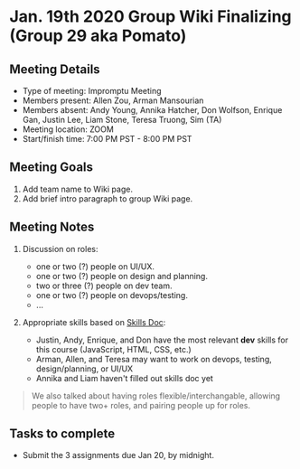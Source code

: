 # Jan. 19th 2020 Group Wiki Finalizing (Group 29 aka Pomato)

## Meeting Details

- Type of meeting: Impromptu Meeting
- Members present: Allen Zou, Arman Mansourian
- Members absent: Andy Young, Annika Hatcher, Don Wolfson, Enrique Gan, Justin Lee, Liam Stone, Teresa Truong, Sim (TA)
- Meeting location: ZOOM
- Start/finish time: 7:00 PM PST - 8:00 PM PST

## Meeting Goals

1. Add team name to Wiki page.
2. Add brief intro paragraph to group Wiki page.

## Meeting Notes

1. Discussion on roles:
    - one or two (?) people on UI/UX.
    - one or two (?) people on design and planning.
    - two or three (?) people on dev team.
    - one or two (?) people on devops/testing.
    - ...

2. Appropriate skills based on [Skills Doc](https://docs.google.com/document/d/1FR5pI3Ucdy0-Y-BLFndcWxXcLjBmONAhhIdjr4WDZJQ/edit):
    - Justin, Andy, Enrique, and Don have the most relevant **dev** skills for this course (JavaScript, HTML, CSS, etc.)
    - Arman, Allen, and Teresa may want to work on devops, testing, design/planning, or UI/UX
    - Annika and Liam haven't filled out skills doc yet
    
> We also talked about having roles flexible/interchangable, allowing people to have two+ roles, and pairing people up for roles.

## Tasks to complete

- Submit the 3 assignments due Jan 20, by midnight.

